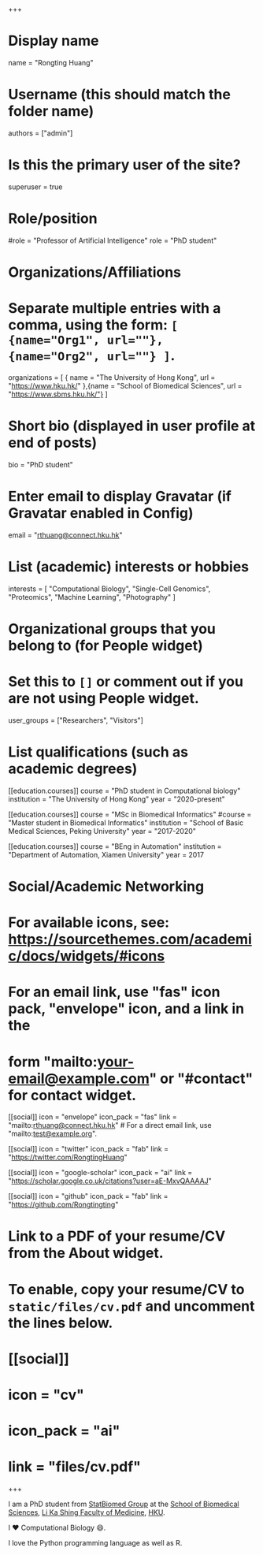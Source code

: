 +++
# Display name
name = "Rongting Huang"

# Username (this should match the folder name)
authors = ["admin"]

# Is this the primary user of the site?
superuser = true

# Role/position
#role = "Professor of Artificial Intelligence"
role = "PhD student"

# Organizations/Affiliations
#   Separate multiple entries with a comma, using the form: `[ {name="Org1", url=""}, {name="Org2", url=""} ]`.
organizations = [ { name = "The University of Hong Kong", url = "https://www.hku.hk/" },{name = "School of Biomedical Sciences", url = "https://www.sbms.hku.hk/"} ]

# Short bio (displayed in user profile at end of posts)
bio = "PhD student"

# Enter email to display Gravatar (if Gravatar enabled in Config)
email = "rthuang@connect.hku.hk"

# List (academic) interests or hobbies
interests = [
  "Computational Biology",
  "Single-Cell Genomics",
  "Proteomics",
  "Machine Learning",
  "Photography"
]

# Organizational groups that you belong to (for People widget)
#   Set this to `[]` or comment out if you are not using People widget.
user_groups = ["Researchers", "Visitors"]

# List qualifications (such as academic degrees)
[[education.courses]]
  course = "PhD student in Computational biology"
  institution = "The University of Hong Kong"
  year = "2020-present"

[[education.courses]]
  course = "MSc in Biomedical Informatics"
  #course = "Master student in Biomedical Informatics"
  institution = "School of Basic Medical Sciences, Peking University"
  year = "2017-2020"

[[education.courses]]
  course = "BEng in Automation"
  institution = "Department of Automation, Xiamen University"
  year = 2017

# Social/Academic Networking
# For available icons, see: https://sourcethemes.com/academic/docs/widgets/#icons
#   For an email link, use "fas" icon pack, "envelope" icon, and a link in the
#   form "mailto:your-email@example.com" or "#contact" for contact widget.

[[social]]
  icon = "envelope"
  icon_pack = "fas"
  link = "mailto:rthuang@connect.hku.hk"  # For a direct email link, use "mailto:test@example.org".

[[social]]
  icon = "twitter"
  icon_pack = "fab"
  link = "https://twitter.com/RongtingHuang"

[[social]]
  icon = "google-scholar"
  icon_pack = "ai"
  link = "https://scholar.google.co.uk/citations?user=aE-MxvQAAAAJ"

[[social]]
  icon = "github"
  icon_pack = "fab"
  link = "https://github.com/Rongtingting"

# Link to a PDF of your resume/CV from the About widget.
# To enable, copy your resume/CV to `static/files/cv.pdf` and uncomment the lines below.
# [[social]]
#   icon = "cv"
#   icon_pack = "ai"
#   link = "files/cv.pdf"

+++

I am a PhD student from [StatBiomed Group](https://web.hku.hk/~yuanhua/) at the [School of Biomedical Sciences](https://www.sbms.hku.hk//), [Li Ka Shing Faculty of Medicine](https://www.med.hku.hk/), [HKU](https://www.hku.hk/).

I :heart: Computational Biology :smile:.

I love the Python programming language as well as R.